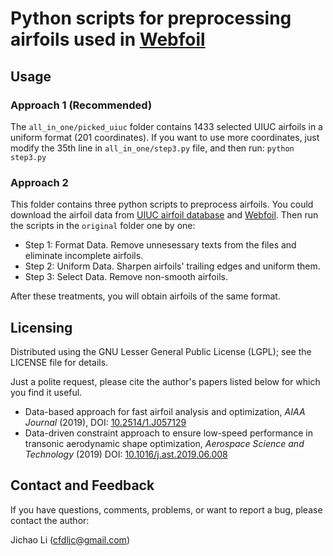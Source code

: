 # Python scripts for preprocessing airfoils used in [Webfoil](http://webfoil.engin.umich.edu/)

## Usage

### Approach 1 (Recommended)

The `all_in_one/picked_uiuc` folder contains 1433 selected UIUC airfoils in a uniform format (201 coordinates).
If you want to use more coordinates, just modify the 35th line in `all_in_one/step3.py` file, and then run:
`python step3.py`


### Approach 2

This folder contains three python scripts to preprocess airfoils.
You could download the airfoil data from [UIUC airfoil database](http://m-selig.ae.illinois.edu/ads/coord_database.html) and [Webfoil](http://mdolab.engin.umich.edu/webfoil). Then run the scripts in the `original` folder one by one:

- Step 1: Format Data. Remove unnesessary texts from the files and eliminate incomplete airfoils.
- Step 2: Uniform Data. Sharpen airfoils' trailing edges and uniform them.
- Step 3: Select Data. Remove non-smooth airfoils.

After these treatments, you will obtain airfoils of the same format.


## Licensing
Distributed using the GNU Lesser General Public License (LGPL); see the LICENSE file for details.

Just a polite request, please cite the author's papers listed below for which you find it useful.

- Data-based approach for fast airfoil analysis and optimization, _AIAA Journal_ (2019), DOI: [10.2514/1.J057129](https://doi.org/10.2514/1.J057129)
- Data-driven constraint approach to ensure low-speed performance in transonic aerodynamic shape optimization, _Aerospace Science and Technology_ (2019) DOI: [10.1016/j.ast.2019.06.008](https://doi.org/10.1016/j.ast.2019.06.008)

## Contact and Feedback
If you have questions, comments, problems, or want to report a bug, please contact the author:

Jichao Li (cfdljc@gmail.com)




